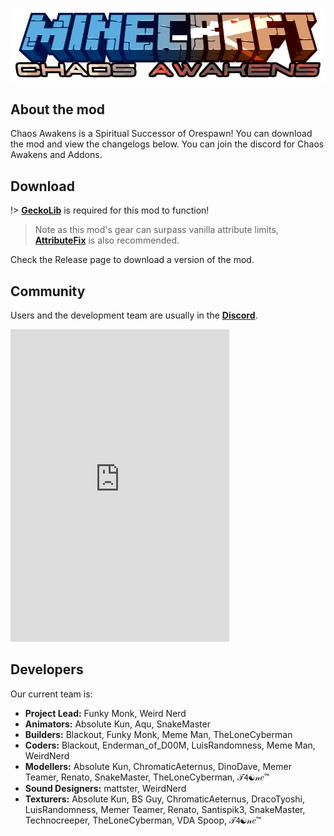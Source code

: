 ![logo](../resources/images/title.png)

## About the mod
Chaos Awakens is a Spiritual Successor of Orespawn!
You can download the mod and view the changelogs below.
You can join the discord for Chaos Awakens and Addons.

## Download
!> [**GeckoLib**](https://www.curseforge.com/minecraft/mc-mods/geckolib/files) is required for this mod to function!
> Note as this mod's gear can surpass vanilla attribute limits,
> [**AttributeFix**](https://www.curseforge.com/minecraft/mc-mods/attributefix/files) is also recommended.

Check the Release page to download a version of the mod.

## Community

Users and the development team are usually in the [**Discord**](https://discord.gg/TmVqnT5Zmj).

<iframe src="https://discord.com/widget?id=790637112546033665&theme=dark" width="350" height="500"
allowtransparency="true" frameborder="0" sandbox="allow-popups allow-popups-to-escape-sandbox
allow-same-origin allow-scripts"></iframe>

## Developers

Our current team is:
* **Project Lead:** Funky Monk, Weird Nerd
* **Animators:** Absolute Kun, Aqu, SnakeMaster
* **Builders:** Blackout, Funky Monk, Meme Man, TheLoneCyberman
* **Coders:** Blackout, Enderman_of_D00M, LuisRandomness, Meme Man, WeirdNerd
* **Modellers:** Absolute Kun, ChromaticAeternus, DinoDave, Memer Teamer, Renato, SnakeMaster, TheLoneCyberman, 𝒯𝟦☯𝓃𝑒™
* **Sound Designers:** mattster, WeirdNerd
* **Texturers:** Absolute Kun, BS Guy, ChromaticAeternus, DracoTyoshi, LuisRandomness, Memer Teamer, Renato, Santispik3,
  SnakeMaster, Technocreeper, TheLoneCyberman, VDA Spoop, 𝒯𝟦☯𝓃𝑒™
